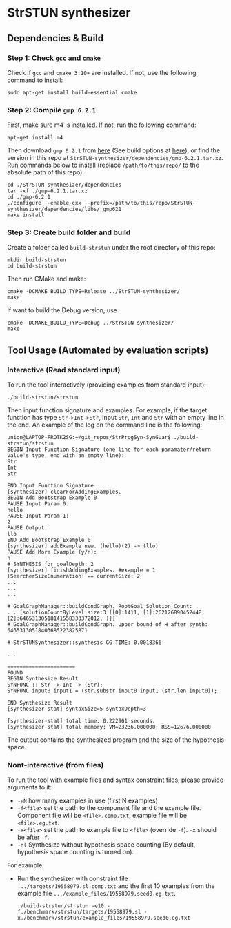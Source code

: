 # StrSTUN synthesizer

## Dependencies & Build

### Step 1: Check `gcc` and `cmake`

Check if `gcc` and `cmake 3.10+` are installed.
If not, use the following command to install:
```
sudo apt-get install build-essential cmake
```

### Step 2: Compile `gmp 6.2.1`

First, make sure m4 is installed. If not, run the following command:
```
apt-get install m4
```

Then download `gmp 6.2.1` from [here](https://gmplib.org/download/gmp/gmp-6.2.1.tar.xz) (See build options at [here](https://gmplib.org/manual/Build-Options)), or find the version in this repo at `StrSTUN-synthesizer/dependencies/gmp-6.2.1.tar.xz`. 
Run commands below to install (replace `/path/to/this/repo/` to the absolute path of this repo):
```
cd ./StrSTUN-synthesizer/dependencies
tar -xf ./gmp-6.2.1.tar.xz
cd ./gmp-6.2.1
./configure --enable-cxx --prefix=/path/to/this/repo/StrSTUN-synthesizer/dependencies/libs/_gmp621
make install
```

### Step 3: Create build folder and build
Create a folder called `build-strstun` under 
the root directory of this repo:
```
mkdir build-strstun
cd build-strstun
```

Then run CMake and make:
```
cmake -DCMAKE_BUILD_TYPE=Release ../StrSTUN-synthesizer/
make
```
If want to build the Debug version, use
```
cmake -DCMAKE_BUILD_TYPE=Debug ../StrSTUN-synthesizer/
make
```

## Tool Usage (Automated by evaluation scripts)

### Interactive (Read standard input)
To run the tool interactively (providing examples from standard input):
```
./build-strstun/strstun
```

Then input function signature and examples. For example, if the target function has type `Str->Int->Str`, Input `Str`, `Int` and `Str` with an empty line in the end. An example of the log on the command line is the following:
```
union@LAPTOP-FROTK2SG:~/git_repos/StrProgSyn-SynGuar$ ./build-strstun/strstun
BEGIN Input Function Signature (one line for each paramater/return value's type, end with an empty line):
Str
Int
Str

END Input Function Signature
[synthesizer] clearForAddingExamples.
BEGIN Add Bootstrap Example 0
PAUSE Input Param 0:
hello
PAUSE Input Param 1:
2
PAUSE Output:
llo
END Add Bootstrap Example 0
[synthesizer] addExample new. (hello)(2) -> (llo)
PAUSE Add More Example (y/n):
n
# SYNTHESIS for goalDepth: 2
[synthesizer] finishAddingExamples. #example = 1
[SearcherSizeEnumeration] == currentSize: 2
...
...
...

# GoalGraphManager::buildCondGraph. RootGoal Solution Count:
... [solutionCountByLevel size:3 ([0]:1411, [1]:262126890452448, [2]:64653130518141558333372012, )]]
# GoalGraphManager::buildCondGraph. Upper bound of H after synth: 64653130518403685223825871

# StrSTUNSynthesizer::synthesis GG TIME: 0.0018366

...

======================
FOUND
BEGIN Synthesize Result
SYNFUNC :: Str -> Int -> (Str);
SYNFUNC input0 input1 = (str.substr input0 input1 (str.len input0));

END Synthesize Result
[synthesizer-stat] syntaxSize=5 syntaxDepth=3

[synthesizer-stat] total time: 0.222961 seconds.
[synthesizer-stat] total memory: VM=23236.000000; RSS=12676.000000
```

The output contains the synthesized program and the size of the hypothesis space.

### Nont-interactive (from files)
To run the tool with example files and syntax constraint files, please provide arguments to it:

- `-eN` how many examples in use (first N examples)
- `-f<file>` set the path to the component file and the example file. Component file will be `<file>.comp.txt`, example file will be `<file>.eg.txt`.
- `-x<file>` set the path to example file to `<file>` (override `-f`). `-x` should be after `-f`.
- `-nl` Synthesize without hypothesis space counting (By default, hypothesis space counting is turned on).

For example:
- Run the synthesizer with constraint file `.../targets/19558979.sl.comp.txt` and the first 10 examples from the example file `.../example_files/19558979.seed0.eg.txt`.
  
  ```
  ./build-strstun/strstun -e10 -f./benchmark/strstun/targets/19558979.sl -x./benchmark/strstun/example_files/19558979.seed0.eg.txt
  ```
